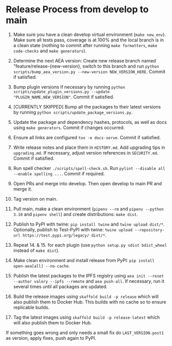 
# Release Process from develop to main

1. Make sure you have a clean develop virtual environment (`make new_env`). Make sure all tests pass, coverage is at 100% and the local branch is in a clean state (nothing to commit after running `make formatters`, `make code-checks` and `make generators`).

2. Determine the next AEA version: Create new release branch named "feature/release-{new-version}, switch to this branch and run `python scripts/bump_aea_version.py --new-version NEW_VERSION_HERE`. Commit if satisfied.

3. Bump plugin versions if necessary by running `python scripts/update_plugin_versions.py --update "PLUGIN_NAME,NEW_VERSION"`. Commit if satisfied.

4. [CURRENTLY SKIPPED] Bump all the packages to their latest versions by running `python scripts/update_package_versions.py`.

5. Update the package and dependency hashes, protocols, as well as docs using `make generators`. Commit if changes occurred.

6. Ensure all links are configured `tox -e docs-serve`. Commit if satisfied.

7. Write release notes and place them in `HISTORY.md`. Add upgrading tips in `upgrading.md`. If necessary, adjust version references in `SECURITY.md`. Commit if satisfied.

8. Run spell checker `./scripts/spell-check.sh`. Run `pylint --disable all --enable spelling ...`. Commit if required.

9. Open PRs and merge into develop. Then open develop to main PR and merge it.

10. Tag version on main.

11. Pull main, make a clean environment (`pipenv --rm` and `pipenv --python 3.10` and `pipenv shell`) and create distributions: `make dist`.

12. Publish to PyPI with twine: `pip install twine` and `twine upload dist/*`. Optionally, publish to Test-PyPI with twine:
`twine upload --repository-url https://test.pypi.org/legacy/ dist/*`.

13. Repeat 14. & 15. for each plugin (use `python setup.py sdist bdist_wheel` instead of `make dist`).

14. Make clean environment and install release from PyPI: `pip install open-aea[all] --no-cache`.

15. Publish the latest packages to the IPFS registry using `aea init --reset --author valory --ipfs --remote` and `aea push-all`. If necessary, run it several times until all packages are updated.

16. Build the release images using `skaffold build -p release` which will also publish them to Docker Hub. This builds with no cache so to ensure replicable builds.

17. Tag the latest images using `skaffold build -p release-latest` which will also publish them to Docker Hub.


If something goes wrong and only needs a small fix do `LAST_VERSION.post1` as version, apply fixes, push again to PyPI.
